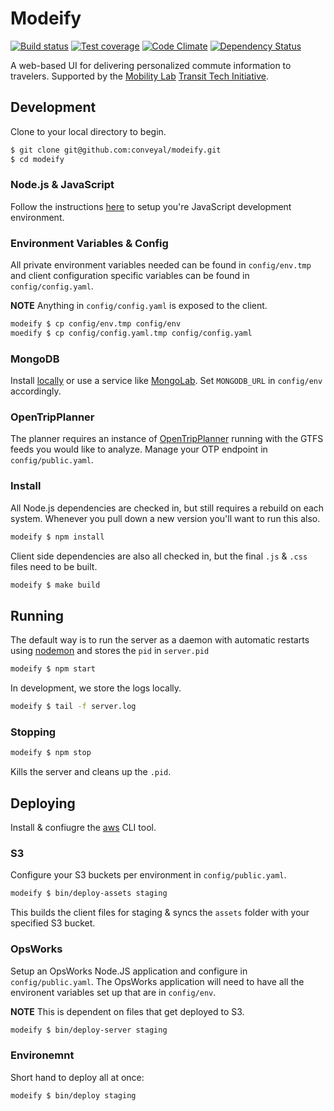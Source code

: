 # Modeify

[![Build status][travis-image]][travis-url]
[![Test coverage][coveralls-image]][coveralls-url]
[![Code Climate][code-climate-image]][code-climate-url]
[![Dependency Status][david-image]][david-url]

[travis-image]: https://img.shields.io/travis/conveyal/modeify.svg?style=flat-square
[travis-url]: https://travis-ci.org/conveyal/modeify
[coveralls-image]: https://img.shields.io/coveralls/conveyal/modeify.svg?style=flat-square
[coveralls-url]: https://coveralls.io/r/conveyal/modeify?branch=master
[code-climate-image]: http://img.shields.io/codeclimate/github/conveyal/modeify.svg?style=flat-square
[code-climate-url]: https://codeclimate.com/github/conveyal/modeify
[david-image]: http://img.shields.io/david/conveyal/modeify.svg?style=flat-square
[david-url]: https://david-dm.org/conveyal/modeify

A web-based UI for delivering personalized commute information to travelers. Supported by the [Mobility Lab](http://mobilitylab.org/) [Transit Tech Initiative](http://mobilitylab.org/tech/transit-tech-initiative/).

## Development

Clone to your local directory to begin.

```bash
$ git clone git@github.com:conveyal/modeify.git
$ cd modeify
```

### Node.js & JavaScript

Follow the instructions [here](https://github.com/conveyal/javascript) to setup you're JavaScript development environment.

### Environment Variables & Config

All private environment variables needed can be found in `config/env.tmp` and client configuration specific variables can be found in `config/config.yaml`.

**NOTE** Anything in `config/config.yaml` is exposed to the client.

```bash
modeify $ cp config/env.tmp config/env
moedify $ cp config/config.yaml.tmp config/config.yaml
```

### MongoDB

Install [locally](http://www.mongodb.org/downloads) or use a service like [MongoLab](https://mongolab.com/welcome/). Set `MONGODB_URL` in `config/env` accordingly.

### OpenTripPlanner

The planner requires an instance of [OpenTripPlanner](http://opentripplanner.com) running with the GTFS feeds you would like to analyze. Manage your OTP endpoint in `config/public.yaml`.

### Install

All Node.js dependencies are checked in, but still requires a rebuild on each system. Whenever you pull down a new version you'll want to run this also.

```bash
modeify $ npm install
```

Client side dependencies are also all checked in, but the final `.js` & `.css` files need to be built.

```bash
modeify $ make build
```

## Running

The default way is to run the server as a daemon with automatic restarts using [nodemon](http://nodemon.io/) and stores the `pid` in `server.pid`

```bash
modeify $ npm start
```

In development, we store the logs locally.

```bash
modeify $ tail -f server.log
```

### Stopping

```bash
modeify $ npm stop
```

Kills the server and cleans up the `.pid`.

## Deploying

Install & confiugre the [aws](http://docs.aws.amazon.com/cli/latest/reference/) CLI tool.

### S3

Configure your S3 buckets per environment in `config/public.yaml`.

```bash
modeify $ bin/deploy-assets staging
```

This builds the client files for staging & syncs the `assets` folder with your specified S3 bucket.

### OpsWorks

Setup an OpsWorks Node.JS application and configure in `config/public.yaml`. The OpsWorks application will need to have all the environent variables set up that are in `config/env`.

**NOTE** This is dependent on files that get deployed to S3.

```bash
modeify $ bin/deploy-server staging
```

### Environemnt

Short hand to deploy all at once:

```bash
modeify $ bin/deploy staging
```
